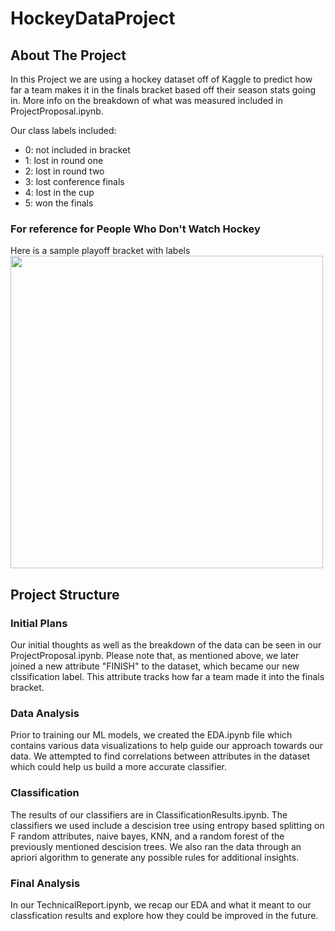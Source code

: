 # HockeyDataProject

## About The Project
In this Project we are using a hockey dataset off of Kaggle to predict how far a team makes it in the finals bracket based off their season stats going in. More info on the breakdown of what was measured included in ProjectProposal.ipynb. 

Our class labels included:
- 0: not included in bracket
- 1: lost in round one
- 2: lost in round two
- 3: lost conference finals
- 4: lost in the cup
- 5: won the finals

### For reference for People Who Don't Watch Hockey
Here is a sample playoff bracket with labels 
<img src="https://i.redd.it/we47inh7o6g51.png" style="width:500px;"/>

## Project Structure
### Initial Plans 
Our initial thoughts as well as the breakdown of the data can be seen in our ProjectProposal.ipynb. Please note that, as mentioned above, we later joined a new attribute "FINISH" to the dataset, which became our new clssification label. This attribute tracks how far a team made it into the finals bracket.

### Data Analysis
Prior to training our ML models, we created the EDA.ipynb file which contains various data visualizations to help guide our approach towards our data. We attempted to find correlations between attributes in the dataset which could help us build a more accurate classifier.

### Classification
The results of our classifiers are in ClassificationResults.ipynb. The classifiers we used include a descision tree using entropy based splitting on F random attributes, naive bayes, KNN, and a random forest of the previously mentioned descision trees. We also ran the data through an apriori algorithm to generate any possible rules for additional insights.

### Final Analysis
In our TechnicalReport.ipynb, we recap our EDA and what it meant to our classfication results and explore how they could be improved in the future. 

